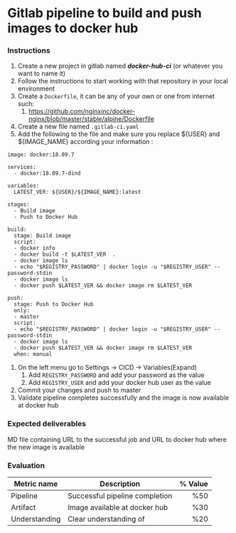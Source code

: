 # Gitlab pipeline to build and push images to docker hub

### Instructions

1. Create a new project in gitlab named ***docker-hub-ci*** (or whatever you want to name it)
2. Follow the instructions to start working with that repository in your local environment
3. Create a `Dockerfile`, it can be any of your own or one from internet such:
   1. https://github.com/nginxinc/docker-nginx/blob/master/stable/alpine/Dockerfile
4. Create a new file named `.gitlab-ci.yaml` 
5. Add the following to the file and make sure you replace ${USER} and ${IMAGE_NAME} according your information :
```
image: docker:18.09.7

services:
  - docker:18.09.7-dind

variables:
  LATEST_VER: ${USER}/${IMAGE_NAME}:latest

stages:
  - Build image
  - Push to Docker Hub

build:
  stage: Build image
  script:
  - docker info
  - docker build -t $LATEST_VER  .
  - docker image ls
  - echo "$REGISTRY_PASSWORD" | docker login -u "$REGISTRY_USER" --password-stdin
  - docker image ls
  - docker push $LATEST_VER && docker image rm $LATEST_VER

push:
  stage: Push to Docker Hub
  only:
  - master
  script:
  - echo "$REGISTRY_PASSWORD" | docker login -u "$REGISTRY_USER" --password-stdin
  - docker image ls
  - docker push $LATEST_VER && docker image rm $LATEST_VER
  when: manual
```
1. On the left menu go to Settings -> CICD -> Variables(Expand)
   1. Add `REGISTRY_PASSWORD` and add your password as the value
   2. Add `REGISTRY_USER` and add your docker hub user as the value
2. Commit your changes and push to master
3. Validate pipeline completes successfully and the image is now available at docker hub



### Expected deliverables

MD file containing URL to the successful job and URL to docker hub where the new image is available


### Evaluation

| Metric name | Description | % Value |
| ----------- |-------------| -------:|
| Pipeline  | Successful pipeline completion| %50 |
| Artifact    | Image available at docker hub   | %30 |
| Understanding   | Clear understanding of | %20 |
